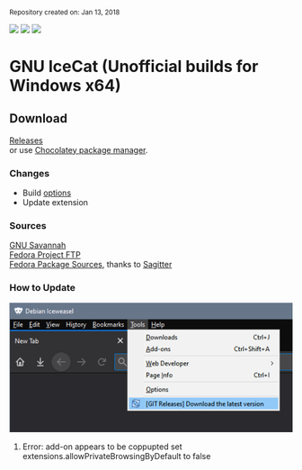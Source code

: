 <sub>Repository created on: Jan 13, 2018</sub>
<p align="left">
  <a href="https://github.com/muslayev/icecat-win64/releases/latest" target="_blank"><img src="https://img.shields.io/github/release/muslayev/icecat-win64.svg"></a>
  <a href="https://github.com/muslayev/icecat-win64/releases/latest" target="_blank"><img src="https://img.shields.io/github/downloads/muslayev/icecat-win64/latest/total.svg"></a>
  <a href="https://github.com/muslayev/icecat-win64/releases" target="_blank"><img src="https://img.shields.io/github/downloads/muslayev/icecat-win64/total.svg"></a>
</p>

# GNU IceCat (Unofficial builds for Windows x64)
## Download
[Releases](https://github.com/muslayev/icecat-win64/releases)<br /> or use [Chocolatey package manager](https://chocolatey.org/packages/icecat).<br />
### Changes
- Build [options](https://github.com/muslayev/iceweasel-win64/blob/master/mozconfig)
- Update extension
### Sources
[GNU Savannah](https://git.savannah.gnu.org/cgit/gnuzilla.git)<br />
[Fedora Project FTP](https://src.fedoraproject.org/lookaside/pkgs/icecat/)<br />
[Fedora Package Sources](https://src.fedoraproject.org/rpms/icecat/), thanks to [Sagitter](https://fedoraproject.org/wiki/User:Sagitter)<br />
### How to Update
![update](https://raw.githubusercontent.com/muslayev/iceweasel-win64/master/update.png)

1. Error: add-on appears to be coppupted
set extensions.allowPrivateBrowsingByDefault to false
